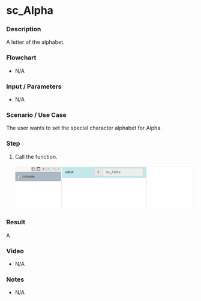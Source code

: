 ﻿# sc_Alpha

### Description

A letter of the alphabet.

### Flowchart

- N/A 

### Input / Parameters

- N/A

### Scenario / Use Case

The user wants to set the special character alphabet for Alpha.

### Step

1. Call the function.
    
    ![](../../../../document/function/SpecialCharacter/sc_Alpha/sc_Alpha-step-1.png?raw=true)
 
### Result

 Α
 
### Video

- N/A

<!--[![Video](http://i.imgur.com/Ot5DWAW.png)](https://youtu.be/StTqXEQ2l-Y?t=35s)-->

### Notes

- N/A